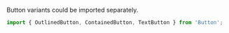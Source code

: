 Button variants could be imported separately.

~~~js
import { OutlinedButton, ContainedButton, TextButton } from 'Button';
~~~

